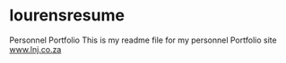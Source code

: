 # lourensresume
Personnel Portfolio 
This is my readme file for my personnel Portfolio site www.lnj.co.za
